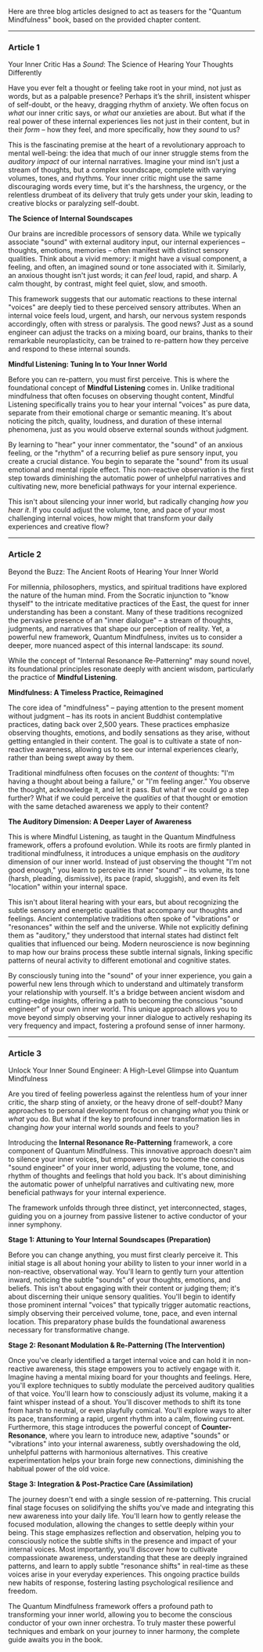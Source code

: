 Here are three blog articles designed to act as teasers for the "Quantum Mindfulness" book, based on the provided chapter content.

---

### **Article 1**

 Your Inner Critic Has a *Sound*: The Science of Hearing Your Thoughts Differently

Have you ever felt a thought or feeling take root in your mind, not just as words, but as a palpable presence? Perhaps it’s the shrill, insistent whisper of self-doubt, or the heavy, dragging rhythm of anxiety. We often focus on *what* our inner critic says, or *what* our anxieties are about. But what if the real power of these internal experiences lies not just in their content, but in their *form* – how they feel, and more specifically, how they *sound* to us?

This is the fascinating premise at the heart of a revolutionary approach to mental well-being: the idea that much of our inner struggle stems from the *auditory impact* of our internal narratives. Imagine your mind isn't just a stream of thoughts, but a complex soundscape, complete with varying volumes, tones, and rhythms. Your inner critic might use the same discouraging words every time, but it's the harshness, the urgency, or the relentless drumbeat of its delivery that truly gets under your skin, leading to creative blocks or paralyzing self-doubt.

**The Science of Internal Soundscapes**

Our brains are incredible processors of sensory data. While we typically associate "sound" with external auditory input, our internal experiences – thoughts, emotions, memories – often manifest with distinct sensory qualities. Think about a vivid memory: it might have a visual component, a feeling, and often, an imagined sound or tone associated with it. Similarly, an anxious thought isn't just words; it can *feel* loud, rapid, and sharp. A calm thought, by contrast, might feel quiet, slow, and smooth.

This framework suggests that our automatic reactions to these internal "voices" are deeply tied to these perceived sensory attributes. When an internal voice feels loud, urgent, and harsh, our nervous system responds accordingly, often with stress or paralysis. The good news? Just as a sound engineer can adjust the tracks on a mixing board, our brains, thanks to their remarkable neuroplasticity, can be trained to re-pattern how they perceive and respond to these internal sounds.

**Mindful Listening: Tuning In to Your Inner World**

Before you can re-pattern, you must first perceive. This is where the foundational concept of **Mindful Listening** comes in. Unlike traditional mindfulness that often focuses on observing thought content, Mindful Listening specifically trains you to hear your internal "voices" as pure data, separate from their emotional charge or semantic meaning. It's about noticing the pitch, quality, loudness, and duration of these internal phenomena, just as you would observe external sounds without judgment.

By learning to "hear" your inner commentator, the "sound" of an anxious feeling, or the "rhythm" of a recurring belief as pure sensory input, you create a crucial distance. You begin to separate the "sound" from its usual emotional and mental ripple effect. This non-reactive observation is the first step towards diminishing the automatic power of unhelpful narratives and cultivating new, more beneficial pathways for your internal experience.

This isn't about silencing your inner world, but radically changing *how you hear it*. If you could adjust the volume, tone, and pace of your most challenging internal voices, how might that transform your daily experiences and creative flow?

---

### **Article 2**

 Beyond the Buzz: The Ancient Roots of Hearing Your Inner World

For millennia, philosophers, mystics, and spiritual traditions have explored the nature of the human mind. From the Socratic injunction to "know thyself" to the intricate meditative practices of the East, the quest for inner understanding has been a constant. Many of these traditions recognized the pervasive presence of an "inner dialogue" – a stream of thoughts, judgments, and narratives that shape our perception of reality. Yet, a powerful new framework, Quantum Mindfulness, invites us to consider a deeper, more nuanced aspect of this internal landscape: its *sound*.

While the concept of "Internal Resonance Re-Patterning" may sound novel, its foundational principles resonate deeply with ancient wisdom, particularly the practice of **Mindful Listening**.

**Mindfulness: A Timeless Practice, Reimagined**

The core idea of "mindfulness" – paying attention to the present moment without judgment – has its roots in ancient Buddhist contemplative practices, dating back over 2,500 years. These practices emphasize observing thoughts, emotions, and bodily sensations as they arise, without getting entangled in their content. The goal is to cultivate a state of non-reactive awareness, allowing us to see our internal experiences clearly, rather than being swept away by them.

Traditional mindfulness often focuses on the *content* of thoughts: "I'm having a thought about being a failure," or "I'm feeling anger." You observe the thought, acknowledge it, and let it pass. But what if we could go a step further? What if we could perceive the *qualities* of that thought or emotion with the same detached awareness we apply to their content?

**The Auditory Dimension: A Deeper Layer of Awareness**

This is where Mindful Listening, as taught in the Quantum Mindfulness framework, offers a profound evolution. While its roots are firmly planted in traditional mindfulness, it introduces a unique emphasis on the *auditory* dimension of our inner world. Instead of just observing the thought "I'm not good enough," you learn to perceive its inner "sound" – its volume, its tone (harsh, pleading, dismissive), its pace (rapid, sluggish), and even its felt "location" within your internal space.

This isn't about literal hearing with your ears, but about recognizing the subtle sensory and energetic qualities that accompany our thoughts and feelings. Ancient contemplative traditions often spoke of "vibrations" or "resonances" within the self and the universe. While not explicitly defining them as "auditory," they understood that internal states had distinct felt qualities that influenced our being. Modern neuroscience is now beginning to map how our brains process these subtle internal signals, linking specific patterns of neural activity to different emotional and cognitive states.

By consciously tuning into the "sound" of your inner experience, you gain a powerful new lens through which to understand and ultimately transform your relationship with yourself. It's a bridge between ancient wisdom and cutting-edge insights, offering a path to becoming the conscious "sound engineer" of your own inner world. This unique approach allows you to move beyond simply observing your inner dialogue to actively reshaping its very frequency and impact, fostering a profound sense of inner harmony.

---

### **Article 3**

 Unlock Your Inner Sound Engineer: A High-Level Glimpse into Quantum Mindfulness

Are you tired of feeling powerless against the relentless hum of your inner critic, the sharp sting of anxiety, or the heavy drone of self-doubt? Many approaches to personal development focus on changing *what* you think or *what* you do. But what if the key to profound inner transformation lies in changing *how* your internal world sounds and feels to you?

Introducing the **Internal Resonance Re-Patterning** framework, a core component of Quantum Mindfulness. This innovative approach doesn't aim to silence your inner voices, but empowers you to become the conscious "sound engineer" of your inner world, adjusting the volume, tone, and rhythm of thoughts and feelings that hold you back. It's about diminishing the automatic power of unhelpful narratives and cultivating new, more beneficial pathways for your internal experience.

The framework unfolds through three distinct, yet interconnected, stages, guiding you on a journey from passive listener to active conductor of your inner symphony.

**Stage 1: Attuning to Your Internal Soundscapes (Preparation)**

Before you can change anything, you must first clearly perceive it. This initial stage is all about honing your ability to listen to your inner world in a non-reactive, observational way. You'll learn to gently turn your attention inward, noticing the subtle "sounds" of your thoughts, emotions, and beliefs. This isn't about engaging with their content or judging them; it's about discerning their unique sensory qualities. You'll begin to identify those prominent internal "voices" that typically trigger automatic reactions, simply observing their perceived volume, tone, pace, and even internal location. This preparatory phase builds the foundational awareness necessary for transformative change.

**Stage 2: Resonant Modulation & Re-Patterning (The Intervention)**

Once you've clearly identified a target internal voice and can hold it in non-reactive awareness, this stage empowers you to actively engage with it. Imagine having a mental mixing board for your thoughts and feelings. Here, you'll explore techniques to subtly modulate the perceived auditory qualities of that voice. You'll learn how to consciously adjust its volume, making it a faint whisper instead of a shout. You'll discover methods to shift its tone from harsh to neutral, or even playfully comical. You'll explore ways to alter its pace, transforming a rapid, urgent rhythm into a calm, flowing current. Furthermore, this stage introduces the powerful concept of **Counter-Resonance**, where you learn to introduce new, adaptive "sounds" or "vibrations" into your internal awareness, subtly overshadowing the old, unhelpful patterns with harmonious alternatives. This creative experimentation helps your brain forge new connections, diminishing the habitual power of the old voice.

**Stage 3: Integration & Post-Practice Care (Assimilation)**

The journey doesn't end with a single session of re-patterning. This crucial final stage focuses on solidifying the shifts you've made and integrating this new awareness into your daily life. You'll learn how to gently release the focused modulation, allowing the changes to settle deeply within your being. This stage emphasizes reflection and observation, helping you to consciously notice the subtle shifts in the presence and impact of your internal voices. Most importantly, you'll discover how to cultivate compassionate awareness, understanding that these are deeply ingrained patterns, and learn to apply subtle "resonance shifts" in real-time as these voices arise in your everyday experiences. This ongoing practice builds new habits of response, fostering lasting psychological resilience and freedom.

The Quantum Mindfulness framework offers a profound path to transforming your inner world, allowing you to become the conscious conductor of your own inner orchestra. To truly master these powerful techniques and embark on your journey to inner harmony, the complete guide awaits you in the book.